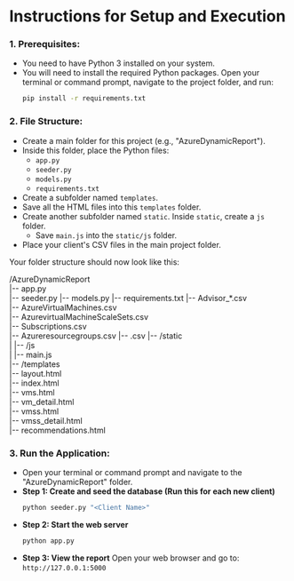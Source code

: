 # **Instructions for Setup and Execution**

### **1. Prerequisites:**

* You need to have Python 3 installed on your system.
* You will need to install the required Python packages. Open your terminal or command prompt, navigate to the project folder, and run:
    ```bash
    pip install -r requirements.txt
    ```

### **2. File Structure:**

* Create a main folder for this project (e.g., "AzureDynamicReport").
* Inside this folder, place the Python files:
    * `app.py`
    * `seeder.py`
    * `models.py`
    * `requirements.txt`
* Create a subfolder named `templates`.
* Save all the HTML files into this `templates` folder.
* Create another subfolder named `static`. Inside `static`, create a `js` folder.
    * Save `main.js` into the `static/js` folder.
* Place your client's CSV files in the main project folder.

Your folder structure should now look like this:

/AzureDynamicReport  
|-- app.py  
|-- seeder.py
|-- models.py
|-- requirements.txt
|-- Advisor\_\*.csv  
|-- AzureVirtualMachines.csv  
|-- AzurevirtualMachineScaleSets.csv  
|-- Subscriptions.csv  
|-- Azureresourcegroups.csv
|-- <Azure Service>.csv
|-- /static  
|   |-- /js  
|       |-- main.js  
|-- /templates  
    |-- layout.html  
    |-- index.html  
    |-- vms.html  
    |-- vm\_detail.html  
    |-- vmss.html  
    |-- vmss\_detail.html  
    |-- recommendations.html

### **3. Run the Application:**

* Open your terminal or command prompt and navigate to the "AzureDynamicReport" folder.
* **Step 1: Create and seed the database (Run this for each new client)**
    ```bash
    python seeder.py "<Client Name>"
    ```
* **Step 2: Start the web server**
    ```bash
    python app.py
    ```
* **Step 3: View the report**
    Open your web browser and go to: `http://127.0.0.1:5000`